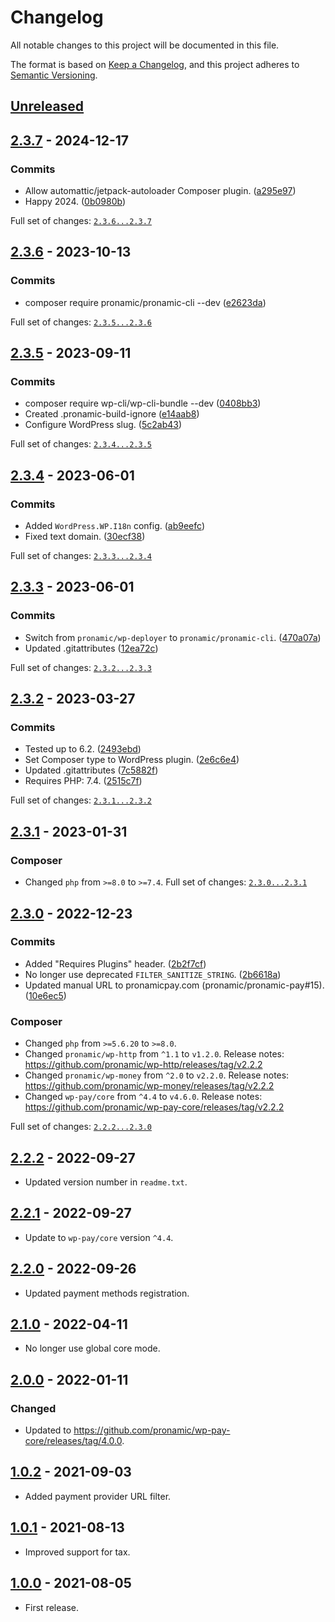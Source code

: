 # Changelog
All notable changes to this project will be documented in this file.

The format is based on [Keep a Changelog](https://keepachangelog.com/en/1.0.0/),
and this project adheres to [Semantic Versioning](https://semver.org/spec/v2.0.0.html).

## [Unreleased][unreleased]

## [2.3.7] - 2024-12-17

### Commits

- Allow automattic/jetpack-autoloader Composer plugin. ([a295e97](https://github.com/pronamic/wp-pronamic-pay-paypal/commit/a295e9796063fbbc4e76a5e9ed1161389a036808))
- Happy 2024. ([0b0980b](https://github.com/pronamic/wp-pronamic-pay-paypal/commit/0b0980b2a16a4dc04d8c7485973d2b447bcc29b6))

Full set of changes: [`2.3.6...2.3.7`][2.3.7]

[2.3.7]: https://github.com/pronamic/wp-pronamic-pay-paypal/compare/v2.3.6...v2.3.7

## [2.3.6] - 2023-10-13

### Commits

- composer require pronamic/pronamic-cli --dev ([e2623da](https://github.com/pronamic/wp-pronamic-pay-paypal/commit/e2623da6eec13074573cafc6660bad59137fbf41))

Full set of changes: [`2.3.5...2.3.6`][2.3.6]

[2.3.6]: https://github.com/pronamic/wp-pronamic-pay-paypal/compare/v2.3.5...v2.3.6

## [2.3.5] - 2023-09-11

### Commits

- composer require wp-cli/wp-cli-bundle --dev ([0408bb3](https://github.com/pronamic/wp-pronamic-pay-paypal/commit/0408bb3043abd9d03d7df3442b030fecfba26a6a))
- Created .pronamic-build-ignore ([e14aab8](https://github.com/pronamic/wp-pronamic-pay-paypal/commit/e14aab8664968c50b07bb5e114aec12bea902da9))
- Configure WordPress slug. ([5c2ab43](https://github.com/pronamic/wp-pronamic-pay-paypal/commit/5c2ab43812b17d51c884459b89ed651e15ea863d))

Full set of changes: [`2.3.4...2.3.5`][2.3.5]

[2.3.5]: https://github.com/pronamic/wp-pronamic-pay-paypal/compare/v2.3.4...v2.3.5

## [2.3.4] - 2023-06-01

### Commits

- Added `WordPress.WP.I18n` config. ([ab9eefc](https://github.com/pronamic/wp-pronamic-pay-paypal/commit/ab9eefca01785b30dd4ba3d77a0a760168a49e03))
- Fixed text domain. ([30ecf38](https://github.com/pronamic/wp-pronamic-pay-paypal/commit/30ecf38171594e67d5bb924b58b2a993674adcdf))

Full set of changes: [`2.3.3...2.3.4`][2.3.4]

[2.3.4]: https://github.com/pronamic/wp-pronamic-pay-paypal/compare/v2.3.3...v2.3.4

## [2.3.3] - 2023-06-01

### Commits

- Switch from `pronamic/wp-deployer` to `pronamic/pronamic-cli`. ([470a07a](https://github.com/pronamic/wp-pronamic-pay-paypal/commit/470a07ad5c2260be39ffb092a6a5a4e58c82c689))
- Updated .gitattributes ([12ea72c](https://github.com/pronamic/wp-pronamic-pay-paypal/commit/12ea72c5a64f560afa2b8c9a6353d524a41e91c5))

Full set of changes: [`2.3.2...2.3.3`][2.3.3]

[2.3.3]: https://github.com/pronamic/wp-pronamic-pay-paypal/compare/v2.3.2...v2.3.3

## [2.3.2] - 2023-03-27

### Commits

- Tested up to 6.2. ([2493ebd](https://github.com/pronamic/wp-pronamic-pay-paypal/commit/2493ebd59d9b467782207471225b518b7f445934))
- Set Composer type to WordPress plugin. ([2e6c6e4](https://github.com/pronamic/wp-pronamic-pay-paypal/commit/2e6c6e4335e3982e0498fa49caec550e8e54c152))
- Updated .gitattributes ([7c5882f](https://github.com/pronamic/wp-pronamic-pay-paypal/commit/7c5882fcca4ca3e0299984eedb4848fff1afebaf))
- Requires PHP: 7.4. ([2515c7f](https://github.com/pronamic/wp-pronamic-pay-paypal/commit/2515c7f26cd183cb6089ca2927311d89035c2322))

Full set of changes: [`2.3.1...2.3.2`][2.3.2]

[2.3.2]: https://github.com/pronamic/wp-pronamic-pay-paypal/compare/v2.3.1...v2.3.2

## [2.3.1] - 2023-01-31
### Composer

- Changed `php` from `>=8.0` to `>=7.4`.
Full set of changes: [`2.3.0...2.3.1`][2.3.1]

[2.3.1]: https://github.com/pronamic/wp-pronamic-pay-paypal/compare/v2.3.0...v2.3.1

## [2.3.0] - 2022-12-23

### Commits

- Added "Requires Plugins" header. ([2b2f7cf](https://github.com/pronamic/wp-pronamic-pay-paypal/commit/2b2f7cfacf6bf45e3e5f9b519082b3f599f057e1))
- No longer use deprecated `FILTER_SANITIZE_STRING`. ([2b6618a](https://github.com/pronamic/wp-pronamic-pay-paypal/commit/2b6618a8b615f8dcff0387ede8e145e98dcf7910))
- Updated manual URL to pronamicpay.com (pronamic/pronamic-pay#15). ([10e6ec5](https://github.com/pronamic/wp-pronamic-pay-paypal/commit/10e6ec54b027295b3369ed677f7b597140bed52c))

### Composer

- Changed `php` from `>=5.6.20` to `>=8.0`.
- Changed `pronamic/wp-http` from `^1.1` to `v1.2.0`.
	Release notes: https://github.com/pronamic/wp-http/releases/tag/v2.2.2
- Changed `pronamic/wp-money` from `^2.0` to `v2.2.0`.
	Release notes: https://github.com/pronamic/wp-money/releases/tag/v2.2.2
- Changed `wp-pay/core` from `^4.4` to `v4.6.0`.
	Release notes: https://github.com/pronamic/wp-pay-core/releases/tag/v2.2.2

Full set of changes: [`2.2.2...2.3.0`][2.3.0]

[2.3.0]: https://github.com/pronamic/wp-pronamic-pay-paypal/compare/v2.2.2...v2.3.0

## [2.2.2] - 2022-09-27
- Updated version number in `readme.txt`.

## [2.2.1] - 2022-09-27
- Update to `wp-pay/core` version `^4.4`.

## [2.2.0] - 2022-09-26
- Updated payment methods registration.

## [2.1.0] - 2022-04-11
- No longer use global core mode.

## [2.0.0] - 2022-01-11
### Changed
- Updated to https://github.com/pronamic/wp-pay-core/releases/tag/4.0.0.

## [1.0.2] - 2021-09-03
- Added payment provider URL filter.

## [1.0.1] - 2021-08-13
- Improved support for tax.

## [1.0.0] - 2021-08-05
- First release.

[unreleased]: https://github.com/pronamic/wp-pronamic-pay-paypal/compare/2.2.2...HEAD
[2.2.2]: https://github.com/pronamic/wp-pronamic-pay-paypal/compare/2.2.1...2.2.2
[2.2.1]: https://github.com/pronamic/wp-pronamic-pay-paypal/compare/2.2.0...2.2.1
[2.2.0]: https://github.com/pronamic/wp-pronamic-pay-paypal/compare/2.1.0...2.2.0
[2.1.0]: https://github.com/pronamic/wp-pronamic-pay-paypal/compare/2.0.0...2.1.0
[2.0.0]: https://github.com/pronamic/wp-pronamic-pay-paypal/compare/1.0.2...2.0.0
[1.0.2]: https://github.com/pronamic/wp-pronamic-pay-paypal/compare/1.0.1...1.0.2
[1.0.1]: https://github.com/pronamic/wp-pronamic-pay-paypal/compare/1.0.0...1.0.1
[1.0.0]: https://github.com/pronamic/wp-pronamic-pay-paypal/releases/tag/1.0.0
